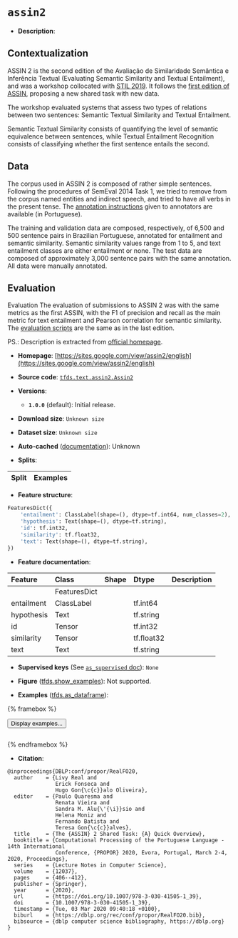 <div itemscope itemtype="http://schema.org/Dataset">
  <div itemscope itemprop="includedInDataCatalog" itemtype="http://schema.org/DataCatalog">
    <meta itemprop="name" content="TensorFlow Datasets" />
  </div>
  <meta itemprop="name" content="assin2" />
  <meta itemprop="description" content="## Contextualization&#10;ASSIN 2 is the second edition of the Avaliação de Similaridade Semântica e&#10;Inferência Textual (Evaluating Semantic Similarity and Textual Entailment),&#10;and was a workshop collocated with [STIL 2019](http://www.google.com/url?q=http%3A%2F%2Fcomissoes.sbc.org.br%2Fce-pln%2Fstil2019%2F&amp;sa=D&amp;sntz=1&amp;usg=AFQjCNHN8DosAsJ-gd48TfkXFX5YD6xM7g). It follows the [first edition of ASSIN](http://www.google.com/url?q=http%3A%2F%2Fpropor2016.di.fc.ul.pt%2F%3Fpage_id%3D381&amp;sa=D&amp;sntz=1&amp;usg=AFQjCNHV7ySeNzH4k6MWKBLqO9yUkqiUqw),&#10;proposing a new shared task with new data.&#10;&#10;The workshop evaluated systems that assess two types of relations between&#10;two sentences: Semantic Textual Similarity and Textual Entailment.&#10;&#10;Semantic Textual Similarity consists of quantifying the level of semantic&#10;equivalence between sentences, while Textual Entailment Recognition consists of&#10;classifying whether the first sentence entails the second.&#10;&#10;## Data&#10;The corpus used in ASSIN 2 is composed of rather simple sentences. Following&#10;the procedures of SemEval 2014 Task 1, we tried to remove from the corpus named&#10;entities and indirect speech, and tried to have all verbs in the present tense.&#10;The [annotation instructions](https://drive.google.com/open?id=1aUPhywEHD0r_pxPiTqZwS0fRj-1Xda2w)&#10;given to annotators are available (in Portuguese).&#10;&#10;The training and validation data are composed, respectively, of 6,500 and 500&#10;sentence pairs in Brazilian Portuguese, annotated for entailment and&#10;semantic similarity. Semantic similarity values range from 1 to 5, and text&#10;entailment classes are either entailment or none. The test data are composed of&#10;approximately 3,000 sentence pairs with the same annotation. All data were&#10;manually annotated.&#10;&#10;## Evaluation&#10;Evaluation&#10;The evaluation of submissions to ASSIN 2 was with the same metrics as the first&#10;ASSIN, with the F1 of precision and recall as the main metric for text&#10;entailment and Pearson correlation for semantic similarity.&#10;The [evaluation scripts](https://github.com/erickrf/assin) are the same as in&#10;the last edition.&#10;&#10;PS.: Description is extracted from [official homepage](https://sites.google.com/view/assin2/english).&#10;&#10;To use this dataset:&#10;&#10;```python&#10;import tensorflow_datasets as tfds&#10;&#10;ds = tfds.load(&#x27;assin2&#x27;, split=&#x27;train&#x27;)&#10;for ex in ds.take(4):&#10;  print(ex)&#10;```&#10;&#10;See [the guide](https://www.tensorflow.org/datasets/overview) for more&#10;informations on [tensorflow_datasets](https://www.tensorflow.org/datasets).&#10;&#10;" />
  <meta itemprop="url" content="https://www.tensorflow.org/datasets/catalog/assin2" />
  <meta itemprop="sameAs" content="https://sites.google.com/view/assin2/english" />
  <meta itemprop="citation" content="@inproceedings{DBLP:conf/propor/RealFO20,&#10;  author    = {Livy Real and&#10;               Erick Fonseca and&#10;               Hugo Gon{\c{c}}alo Oliveira},&#10;  editor    = {Paulo Quaresma and&#10;               Renata Vieira and&#10;               Sandra M. Alu{\&#x27;{\i}}sio and&#10;               Helena Moniz and&#10;               Fernando Batista and&#10;               Teresa Gon{\c{c}}alves},&#10;  title     = {The {ASSIN} 2 Shared Task: {A} Quick Overview},&#10;  booktitle = {Computational Processing of the Portuguese Language - 14th International&#10;               Conference, {PROPOR} 2020, Evora, Portugal, March 2-4, 2020, Proceedings},&#10;  series    = {Lecture Notes in Computer Science},&#10;  volume    = {12037},&#10;  pages     = {406--412},&#10;  publisher = {Springer},&#10;  year      = {2020},&#10;  url       = {https://doi.org/10.1007/978-3-030-41505-1_39},&#10;  doi       = {10.1007/978-3-030-41505-1_39},&#10;  timestamp = {Tue, 03 Mar 2020 09:40:18 +0100},&#10;  biburl    = {https://dblp.org/rec/conf/propor/RealFO20.bib},&#10;  bibsource = {dblp computer science bibliography, https://dblp.org}&#10;}" />
</div>

# `assin2`


*   **Description**:

## Contextualization

ASSIN 2 is the second edition of the Avaliação de Similaridade Semântica e
Inferência Textual (Evaluating Semantic Similarity and Textual Entailment), and
was a workshop collocated with
[STIL 2019](http://www.google.com/url?q=http%3A%2F%2Fcomissoes.sbc.org.br%2Fce-pln%2Fstil2019%2F&sa=D&sntz=1&usg=AFQjCNHN8DosAsJ-gd48TfkXFX5YD6xM7g).
It follows the
[first edition of ASSIN](http://www.google.com/url?q=http%3A%2F%2Fpropor2016.di.fc.ul.pt%2F%3Fpage_id%3D381&sa=D&sntz=1&usg=AFQjCNHV7ySeNzH4k6MWKBLqO9yUkqiUqw),
proposing a new shared task with new data.

The workshop evaluated systems that assess two types of relations between two
sentences: Semantic Textual Similarity and Textual Entailment.

Semantic Textual Similarity consists of quantifying the level of semantic
equivalence between sentences, while Textual Entailment Recognition consists of
classifying whether the first sentence entails the second.

## Data

The corpus used in ASSIN 2 is composed of rather simple sentences. Following the
procedures of SemEval 2014 Task 1, we tried to remove from the corpus named
entities and indirect speech, and tried to have all verbs in the present tense.
The
[annotation instructions](https://drive.google.com/open?id=1aUPhywEHD0r_pxPiTqZwS0fRj-1Xda2w)
given to annotators are available (in Portuguese).

The training and validation data are composed, respectively, of 6,500 and 500
sentence pairs in Brazilian Portuguese, annotated for entailment and semantic
similarity. Semantic similarity values range from 1 to 5, and text entailment
classes are either entailment or none. The test data are composed of
approximately 3,000 sentence pairs with the same annotation. All data were
manually annotated.

## Evaluation

Evaluation The evaluation of submissions to ASSIN 2 was with the same metrics as
the first ASSIN, with the F1 of precision and recall as the main metric for text
entailment and Pearson correlation for semantic similarity. The
[evaluation scripts](https://github.com/erickrf/assin) are the same as in the
last edition.

PS.: Description is extracted from
[official homepage](https://sites.google.com/view/assin2/english).

*   **Homepage**:
    [https://sites.google.com/view/assin2/english](https://sites.google.com/view/assin2/english)

*   **Source code**:
    [`tfds.text.assin2.Assin2`](https://github.com/tensorflow/datasets/tree/master/tensorflow_datasets/text/assin2/assin2.py)

*   **Versions**:

    *   **`1.0.0`** (default): Initial release.

*   **Download size**: `Unknown size`

*   **Dataset size**: `Unknown size`

*   **Auto-cached**
    ([documentation](https://www.tensorflow.org/datasets/performances#auto-caching)):
    Unknown

*   **Splits**:

Split | Examples
:---- | -------:

*   **Feature structure**:

```python
FeaturesDict({
    'entailment': ClassLabel(shape=(), dtype=tf.int64, num_classes=2),
    'hypothesis': Text(shape=(), dtype=tf.string),
    'id': tf.int32,
    'similarity': tf.float32,
    'text': Text(shape=(), dtype=tf.string),
})
```

*   **Feature documentation**:

Feature    | Class        | Shape | Dtype      | Description
:--------- | :----------- | :---- | :--------- | :----------
           | FeaturesDict |       |            |
entailment | ClassLabel   |       | tf.int64   |
hypothesis | Text         |       | tf.string  |
id         | Tensor       |       | tf.int32   |
similarity | Tensor       |       | tf.float32 |
text       | Text         |       | tf.string  |

*   **Supervised keys** (See
    [`as_supervised` doc](https://www.tensorflow.org/datasets/api_docs/python/tfds/load#args)):
    `None`

*   **Figure**
    ([tfds.show_examples](https://www.tensorflow.org/datasets/api_docs/python/tfds/visualization/show_examples)):
    Not supported.

*   **Examples**
    ([tfds.as_dataframe](https://www.tensorflow.org/datasets/api_docs/python/tfds/as_dataframe)):

<!-- mdformat off(HTML should not be auto-formatted) -->

{% framebox %}

<button id="displaydataframe">Display examples...</button>
<div id="dataframecontent" style="overflow-x:auto"></div>
<script>
const url = "https://storage.googleapis.com/tfds-data/visualization/dataframe/assin2-1.0.0.html";
const dataButton = document.getElementById('displaydataframe');
dataButton.addEventListener('click', async () => {
  // Disable the button after clicking (dataframe loaded only once).
  dataButton.disabled = true;

  const contentPane = document.getElementById('dataframecontent');
  try {
    const response = await fetch(url);
    // Error response codes don't throw an error, so force an error to show
    // the error message.
    if (!response.ok) throw Error(response.statusText);

    const data = await response.text();
    contentPane.innerHTML = data;
  } catch (e) {
    contentPane.innerHTML =
        'Error loading examples. If the error persist, please open '
        + 'a new issue.';
  }
});
</script>

{% endframebox %}

<!-- mdformat on -->

*   **Citation**:

```
@inproceedings{DBLP:conf/propor/RealFO20,
  author    = {Livy Real and
               Erick Fonseca and
               Hugo Gon{\c{c}}alo Oliveira},
  editor    = {Paulo Quaresma and
               Renata Vieira and
               Sandra M. Alu{\'{\i}}sio and
               Helena Moniz and
               Fernando Batista and
               Teresa Gon{\c{c}}alves},
  title     = {The {ASSIN} 2 Shared Task: {A} Quick Overview},
  booktitle = {Computational Processing of the Portuguese Language - 14th International
               Conference, {PROPOR} 2020, Evora, Portugal, March 2-4, 2020, Proceedings},
  series    = {Lecture Notes in Computer Science},
  volume    = {12037},
  pages     = {406--412},
  publisher = {Springer},
  year      = {2020},
  url       = {https://doi.org/10.1007/978-3-030-41505-1_39},
  doi       = {10.1007/978-3-030-41505-1_39},
  timestamp = {Tue, 03 Mar 2020 09:40:18 +0100},
  biburl    = {https://dblp.org/rec/conf/propor/RealFO20.bib},
  bibsource = {dblp computer science bibliography, https://dblp.org}
}
```

